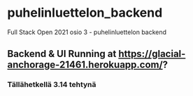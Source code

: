 # puhelinluettelon_backend
Full Stack Open 2021 osio 3 - puhelinluettelon backend
  
 ## Backend & UI Running at https://glacial-anchorage-21461.herokuapp.com/?
 ### Tällähetkellä 3.14 tehtynä
